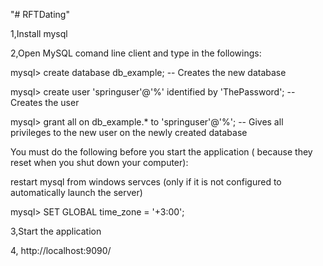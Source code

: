 "# RFTDating" 


1,Install mysql



2,Open MySQL comand line client and type in the followings:

  mysql> create database db_example; -- Creates the new database
  
  mysql> create user 'springuser'@'%' identified by 'ThePassword'; -- Creates the user
  
  mysql> grant all on db_example.* to 'springuser'@'%'; -- Gives all privileges to the new user on the newly created database
  
  
  
  You must do the following before you start the application ( because they reset when you shut down your computer):
  
  restart mysql from windows servces (only if it is not configured to automatically launch the server)
  
  mysql> SET GLOBAL time_zone = '+3:00';
 
 
 
3,Start the application 

4, http://localhost:9090/
